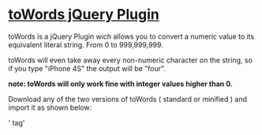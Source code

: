 # [toWords jQuery Plugin](http://www.ricardoaandres.com/code/towords)

toWords is a jQuery Plugin wich allows you to convert a numeric value to its equivalent literal string. From 0 to 999,999,999.

toWords will even take away every non-numeric character on the string, so if you type "iPhone 4S" the output will be "four".

**note: toWords will only work fine with integer values higher than 0.**

Download any of the two versions of toWords ( standard or minified ) and import it as shown below:

'<html> tag'